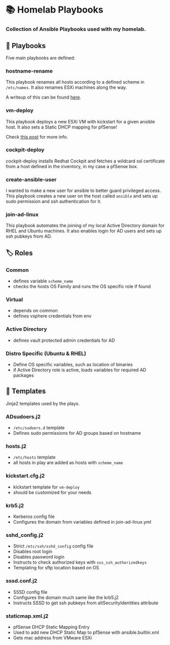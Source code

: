 # 📚 Homelab Playbooks
### Collection of Ansible Playbooks used with my homelab.

## 📕 Playbooks
Five main playbooks are defined:
### hostname-rename
This playbook renames all hosts according to a defined scheme in `/etc/names`. It also renames ESXi machines along the way.

A writeup of this can be found [here](https://serverspike.io/applying-a-naming-scheme-to-all-hosts-using-ansible/).

### vm-deploy
This playbook deploys a new ESXi VM with kickstart for a given ansible host.
It also sets a Static DHCP mapping for pfSense!

Check [this post](https://serverspike.io/automating-vm-creation-with-kickstart-and-ansible-without-using-a-pxe-server/) for more info.

### cockpit-deploy
cockpit-deploy installs Redhat Cockpit and fetches a wildcard ssl certificate from a host defined in the inventory, in my case a pfSense box.

### create-ansible-user
I wanted to make a new user for ansible to better guard privileged access. This playbook creates a new user on the host called `ansible` and sets up sudo permission and ssh authentication for it.

### join-ad-linux
This playbook automates the joining of my local Active Directory domain for RHEL and Ubuntu machines. It also enables login for AD users and sets up ssh pubkeys from AD.

## 🏷️ Roles
### Common
- defines variable `scheme_name`
- checks the hosts OS Family and runs the OS specific role if found

### Virtual
- depends on common
- defines vsphere credentials from env

### Active Directory
- defines vault protected admin credentials for AD

### Distro Specific (Ubuntu & RHEL)
- Define OS specific variables, such as location of binaries
- if Active Directory role is active, loads variables for required AD packages

## 📜 Templates
Jinja2 templates used by the plays.

### ADsudoers.j2
- `/etc/sudoers.d` template
- Defines sudo permissions for AD groups based on hostname 

### hosts.j2
- `/etc/hosts` template
- all hosts in play are added as hosts with `scheme_name`

### kickstart.cfg.j2
- kickstart template for `vm-deploy`
- should be customized for your needs

### krb5.j2
- Kerberos config file
- Configures the domain from variables defined in join-ad-linux.yml

### sshd\_config.j2
- Strict `/etc/ssh/sshd_config` config file
- Disables root login
- Disables password login
- Instructs to check authorized keys with `sss_ssh_authorizedkeys`
- Templating for sftp location based on OS

### sssd.conf.j2
- SSSD config file
- Configures the domain much same like the krb5.j2
- Instructs SSSD to get ssh pubkeys from altSecurityIdentities attribute

### staticmap.xml.j2
- pfSense DHCP Static Mapping Entry
- Used to add new DHCP Static Map to pfSense with ansible.builtin.xml
- Gets mac address from VMware ESXi

